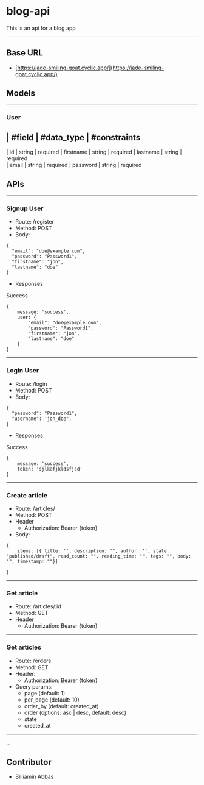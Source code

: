# blog-api
This is an api for a blog app

---


## Base URL
- [https://jade-smiling-goat.cyclic.app/](https://jade-smiling-goat.cyclic.app/)


## Models
---

### User
| #field     |  #data_type | #constraints  
------------------------------------------
|  id        |  string     |  required 
|  firstname | string      |  required
|  lastname  |  string     |  required  
|  email     | string      |  required 
|  password  |  string     |  required  




## APIs
---

### Signup User

- Route: /register
- Method: POST
- Body: 
```
{
  "email": "doe@example.com",
  "password": "Password1",
  "firstname": "jon",
  "lastname": "doe"
}
```

- Responses

Success
```
{
    message: 'success',
    user: {
        "email": "doe@example.com",
        "password": "Password1",
        "firstname": "jon",
        "lastname": "doe"
    }
}
```
---
### Login User

- Route: /login
- Method: POST
- Body: 
```
{
  "password": "Password1",
  "username": 'jon_doe",
}
```

- Responses

Success
```
{
    message: 'success',
    token: 'sjlkafjkldsfjsd'
}
```

---
### Create article

- Route: /articles/
- Method: POST
- Header
    - Authorization: Bearer {token}
- Body: 
```
{
    items: [{ title: '', description: "", author: '', state: "published/draft", read_count: "", reading_time: "", tags: "", body: "", timestamp: ""}]

}
```


---
### Get article

- Route: /articles/:id
- Method: GET
- Header
    - Authorization: Bearer {token}

---

### Get articles

- Route: /orders
- Method: GET
- Header:
    - Authorization: Bearer {token}
- Query params: 
    - page (default: 1)
    - per_page (default: 10)
    - order_by (default: created_at)
    - order (options: asc | desc, default: desc)
    - state
    - created_at

---

...

## Contributor
- Billiamin Abbas
